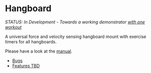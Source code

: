 # Hangboard 

*STATUS: In Development - Towards a working demonstrator [with one workout](https://github.com/8cH9azbsFifZ/hangboard/milestone/1)*

A universal force and velocity sensing hangboard mount with exercise timers for all hangboards. 

Please have a look at the [manual](https://8ch9azbsfifz.github.io/hangboard/doc/index.html).

+ [Bugs](https://github.com/8cH9azbsFifZ/hangboard/labels/bug)
+ [Features TBD](https://github.com/8cH9azbsFifZ/hangboard/labels/feature)
